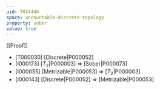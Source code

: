```yaml
---
uid: T024446
space: uncountable-discrete-topology
property: sober
value: true
---
```

[[Proof]]

* [T000030] [Discrete|P000052]
* [I000173] [$T_2$|P000003] => [Sober|P000073]
* [I000055] [Metrizable|P000053] => [$T_2$|P000003]
* [I000143] [Discrete|P000052] => [Metrizable|P000053]

